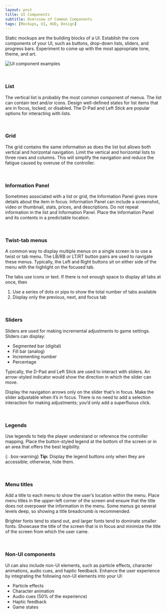 ```yaml
---
layout: post
title: UI Components
subtitle: Overview of Common Components
tags: [Mockups, UI, HUD, Design]
---
```


Static mockups are the building blocks of a UI. Establish the core components of your UI, such as buttons, drop-down lists, sliders, and progress bars. Experiment to come up with the most appropriate tone, theme, and art.

![UI component examples](/privatebebomalaka/img/Examples_UIComponents.png)  

<br>

### List

The vertical list is probably the most common component of menus. The list can contain text and/or icons. Design well-defined states for list items that are in focus, locked, or disabled. The D-Pad and Left Stick are popular options for interacting with lists.

<br>

### Grid

The grid contains the same information as does the list but allows both vertical and horizontal navigation. Limit the vertical and horizontal lists to three rows and columns. This will simplify the navigation and reduce the fatigue caused by overuse of the controller.

<br>

### Information Panel

Sometimes associated with a list or grid, the Information Panel gives more details about the item in focus. Information Panel can include a screenshot, video or thumbnail, stats, prices, and descriptions. Do not repeat information in the list and Information Panel. Place the Information Panel and its contents in a predictable location.

<br>

### Twist-tab menus

A common way to display multiple menus on a single screen is to use a twist or tab menu. The LB/RB or LT/RT button pairs are used to navigate these menus. Typically, the Left and Right buttons sit on either side of the menu with the highlight on the focused tab. 

The tabs use icons or text. If there is not enough space to display all tabs at once, then

1.	Use a series of dots or pips to show the total number of tabs available
2.	Display only the previous, next, and focus tab

<br>

### Sliders

Sliders are used for making incremental adjustments to game settings. Sliders can display:

- Segmented bar (digital)
- Fill bar (analog)
- Incrementing number
- Percentage

Typically, the D-Pad and Left Stick are used to interact with sliders. An arrow-styled indicator would show the direction in which the slider can move. 

Display the navigation arrows only on the slider that’s in focus. Make the slider adjustable when it’s in focus. There is no need to add a selection interaction for making adjustments; you’d only add a superfluous click.

<br>

### Legends

Use legends to help the player understand or reference the controller mapping. Place the button-styled legend at the bottom of the screen or in an area that offers the best legibility.

{: .box-warning}
**Tip:** Display the legend buttons only when they are accessible; otherwise, hide them.

<br>

### Menu titles
Add a title to each menu to show the user’s location within the menu. Place menu titles in the upper-left corner of the screen and ensure that the title does not overpower the information in the menu. Some menus go several levels deep, so showing a title breadcrumb is recommended.

Brighter fonts tend to stand out, and larger fonts tend to dominate smaller fonts. Showcase the title of the screen that is in focus and minimize the title of the screen from which the user came.

<br>

### Non-UI components

UI can also include non-UI elements, such as particle effects, character animations, audio cues, and haptic feedback. Enhance the user experience by integrating the following non-UI elements into your UI:

- Particle effects
- Character animation
- Audio cues (50% of the experience)
- Haptic feedback
- Game states

<br>